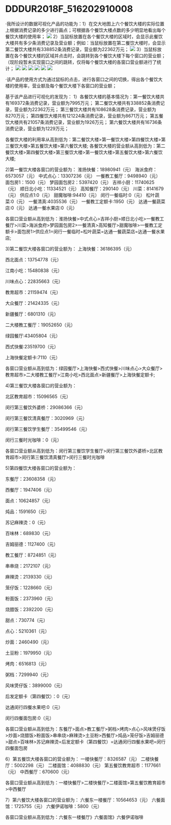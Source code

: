 # DDDUR2018F_516202910008
·我所设计的数据可视化产品的功能为：1）在交大地图上六个餐饮大楼的实际位置上根据消费记录的多少进行画点；可根据各个餐饮大楼点数的多少明显地看出每个餐饮大楼的使用率；
![](map/result_map.png)
2）当鼠标放置在各个餐饮大楼的区域时，会显示此餐饮大楼共有多少条消费记录及营业额；例如：当鼠标放置在第二餐饮大楼时，会显示第二餐饮大楼共有338852条消费记录，营业额为22362万元；
![](map/result_map2.png)
3）当鼠标放置在各个餐饮大楼的区域并点击时，会跳转到各个餐饮大楼下每个窗口的营业额；（现阶段暂未实现窗口之间的跳转，仅将每个餐饮大楼的各窗口营业额进行了统计；
![](yican/result_yican.png)
![](ercan/result_ercan.png)
![](sancan/result_sancan.png)
![](sican/result_sican.png)
![](wucan/result_wucan.png)
![](liucan/result_liucan.png)


·该产品的使用方式为通过鼠标的点击，进行各窗口之间的切换，得出各个餐饮大楼的使用率，营业额及每个餐饮大楼下各窗口的营业额；

基于该产品进行可视化的发现为：
1）各餐饮大楼的基本情况为：第一餐饮大楼共有169372条消费记录，营业额为7995万元；
                         第二餐饮大楼共有338852条消费记录，营业额为22362万元；
                         第三餐饮大楼共有108628条消费记录，营业额为8270万元；
                         第四餐饮大楼共有121224条消费记录，营业额为8671万元；
                         第五餐饮大楼共有21057条消费记录，营业额为1926万元；
                         第六餐饮大楼共有16736条消费记录，营业额为1229万元；
                         
各餐饮大楼的利用率从高到低为：第二餐饮大楼>第一餐饮大楼>第四餐饮大楼>第三餐饮大楼>第五餐饮大楼>第六餐饮大楼;
各餐饮大楼的营业额从高到低为：第二餐饮大楼>第四餐饮大楼>第三餐饮大楼>第一餐饮大楼>第五餐饮大楼>第六餐饮大楼;

2)第一餐饮大楼各窗口的营业额为：
淮扬快餐：18980941（元）
海派食府：6573057（元）
中式点心：13307236（元）
一餐教工餐厅：9498940（元）
面包房1：1500（元）
梦园面包房2：5397420（元）
吉祥小厨：11740625（元）
顺日北小吃：11334521（元）
高知餐厅：290140（元）
川菜：8141679（元）
供应点1:0（元）
甜魔咖啡:94410（元）
闵行一餐临时:0（元）
松叶蔬菜:0（元）
一餐清真:4035536（元）
一餐教工定额卡:1950（元）
达通一餐蔬菜店:0（元）
达通一餐水果店:0（元）

各窗口营业额从高到低为：淮扬快餐>中式点心>吉祥小厨>顺日北小吃>一餐教工餐厅>川菜>海派食府>梦园面包房2>一餐清真>高知餐厅>甜魔咖啡>一餐教工定额卡>面包房1>供应点1=闵行一餐临时=松叶蔬菜=达通一餐蔬菜店=达通一餐水果店;

3)第二餐饮大楼各窗口的营业额为：
上海快餐：36186395（元）

西北面点：13754778（元）

江南小吃：15480838（元）

川味点心：22835663（元）

教育超市：21159474（元）

大众餐厅：21424335（元）

新疆餐厅：6801310（元）

二大楼教工餐厅：19052650（元）

绿园餐厅:43405804（元）

西式快餐:23519700（元）

上海快餐定额卡:7110（元）

各窗口营业额从高到低为：绿园餐厅>上海快餐>西式快餐>川味点心>大众餐厅>教育超市>二大楼教工餐厅>江南小吃>西北面点>新疆餐厅>上海快餐定额卡;

4)第三餐饮大楼各窗口的营业额为：

北区教育超市：15096565（元）

闵行第三餐饮外婆桥：29086366（元）

闵行第三餐饮清真餐厅：3020969（元）

闵行第三餐饮学生餐厅：35499546（元）

闵行三餐时光咖啡：0（元）

各窗口营业额从高到低为：闵行第三餐饮学生餐厅>闵行第三餐饮外婆桥>北区教育超市>闵行第三餐饮清真餐厅>闵行三餐时光咖啡

5)第四餐饮大楼各窗口的营业额为：

东餐厅：23608358（元）

西餐厅：1947406（元）

面点：10624857（元）

炖品：1591650（元）

苏记麻辣烫：0（元）

百味林：689830（元）

吉姆丽德：1127400（元）

教工餐厅：8724851（元）

串串烧：2172107（元）

麻辣烫：2139330（元）

笼仔饭：1228660（元）

粉面饭：2373960（元）

烧腊饭：2392200（元）

甜点：730774（元）

点心：5210361（元）

炒面：2460490（元）

土豆粉：1979950（元）

烤肉：6516813（元）

粥档：7299940（元）

风味煲仔饭：3899000（元）

后发定额卡（第四餐饮）：0（元）

达通闵行四餐水果吧:0（元）

闵行四餐面包房:0（元）

各窗口营业额从高到低为：东餐厅>面点>教工餐厅>粥档>烤肉>点心>风味煲仔饭>炒面>烧腊饭>粉面饭>串串烧>麻辣烫>土豆粉>西餐厅>炖品>笼仔饭>吉姆丽德>甜点>百味林>苏记麻辣烫=后发定额卡（第四餐饮）=达通闵行四餐水果吧=闵行四餐面包房

6）第五餐饮大楼各窗口的营业额为：
一楼快餐厅：8326587（元）
二楼快餐厅：5002298（元）
二楼面馆：4088830（元）
第五餐饮教育超市：1177661（元）
中西餐厅：670600（元）

各窗口营业额从高到低为：一楼快餐厅>二楼快餐厅>二楼面馆>第五餐饮教育超市>中西餐厅

7）第六餐饮大楼各窗口的营业额为：
六餐东一楼餐厅：10564653（元）
六餐面馆：1725755（元）
六餐伊诺咖啡：5800（元）

各窗口营业额从高到低为：六餐东一楼餐厅》六餐面馆》六餐伊诺咖啡

